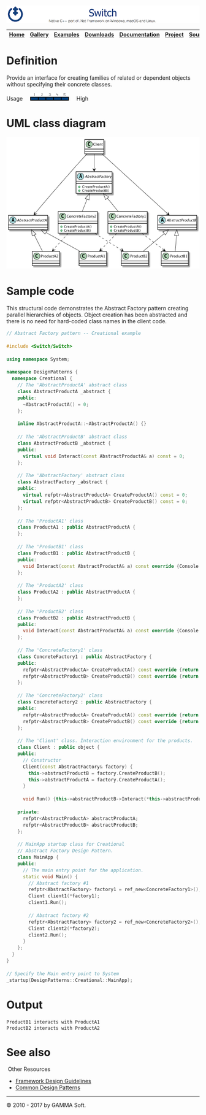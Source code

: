 ![Switch Header](Pictures/SwitchNativeC++port.png)

| [Home](Home.md) | [Gallery](Gallery.md) | [Examples](Examples.md) | [Downloads](Downloads.md) | [Documentation](Documentation.md) | [Project](https://sourceforge.net/projects/switchpro) | [Source](https://github.com/gammasoft71/switch) | [License](License.md) | [Contact](Contact.md) | [GAMMA Soft](https://gammasoft71.wixsite.com/gammasoft) |
|-----------------|-----------------------|-------------------------|-------------------------|-----------------------------------|-------------------------------------------------------|-------------------------------------------------|-----------------------|-----------------------|---------------------------------------------------------|

# Definition

Provide an interface for creating families of related or dependent objects without specifying their concrete classes.

Usage     ![Usage](Pictures/Usage5.png)     High

# UML class diagram

![AbstractFactory](Diagrams/UML/DesignPatterns/AbstractFactory.png)

# Sample code

This structural code demonstrates the Abstract Factory pattern creating parallel hierarchies of objects. Object creation has been abstracted and there is no need for hard-coded class names in the client code.

```c++
// Abstract Factory pattern -- Creational example
 
#include <Switch/Switch>
 
using namespace System;
 
namespace DesignPatterns {
  namespace Creational {
    // The 'AbstractProductA' abstract class
    class AbstractProductA _abstract {
    public:
      ~AbstractProductA() = 0;
    };
​
    inline AbstractProductA::~AbstractProductA() {}
​
    // The 'AbstractProductB' abstract class
    class AbstractProductB _abstract {
    public:
      virtual void Interact(const AbstractProductA& a) const = 0;
    };
 
    // The 'AbstractFactory' abstract class
    class AbstractFactory _abstract {
    public:
      virtual refptr<AbstractProductA> CreateProductA() const = 0;
      virtual refptr<AbstractProductB> CreateProductB() const = 0;
    };
 
    // The 'ProductA1' class
    class ProductA1 : public AbstractProductA {
    };
 
    // The 'ProductB1' class
    class ProductB1 : public AbstractProductB {
    public:
      void Interact(const AbstractProductA& a) const override {Console::WriteLine(string::Format("{0} interacts with {1}", this->GetType().Name, a.GetType().Name));}
    };
​
    // The 'ProductA2' class
    class ProductA2 : public AbstractProductA {
    };
 
    // The 'ProductB2' class
    class ProductB2 : public AbstractProductB {
    public:
      void Interact(const AbstractProductA& a) const override {Console::WriteLine(string::Format("{0} interacts with {1}", this->GetType().Name, a.GetType().Name));}
    };
 
    // The 'ConcreteFactory1' class
    class ConcreteFactory1 : public AbstractFactory {
    public:
      refptr<AbstractProductA> CreateProductA() const override {return ref_new<ProductA1>();}
      refptr<AbstractProductB> CreateProductB() const override {return ref_new<ProductB1>();}
    };
 
    // The 'ConcreteFactory2' class
    class ConcreteFactory2 : public AbstractFactory {
    public:
      refptr<AbstractProductA> CreateProductA() const override {return ref_new<ProductA2>();}
      refptr<AbstractProductB> CreateProductB() const override {return ref_new<ProductB2>();}
    };
 
    // The 'Client' class. Interaction environment for the products.
    class Client : public object {
    public:
      // Constructor
      Client(const AbstractFactory& factory) {
        this->abstractProductB = factory.CreateProductB();
        this->abstractProductA = factory.CreateProductA();
      }
 
      void Run() {this->abstractProductB->Interact(*this->abstractProductA);}
 
    private:
      refptr<AbstractProductA> abstractProductA;
      refptr<AbstractProductB> abstractProductB;
    };
 
    // MainApp startup class for Creational
    // Abstract Factory Design Pattern.
    class MainApp {
    public:
      // The main entry point for the application.
      static void Main() {
        // Abstract factory #1
        refptr<AbstractFactory> factory1 = ref_new<ConcreteFactory1>();
        Client client1(*factory1);
        client1.Run();
​
        // Abstract factory #2
        refptr<AbstractFactory> factory2 = ref_new<ConcreteFactory2>();
        Client client2(*factory2);
        client2.Run();
      }
    };
  }
}
 
// Specify the Main entry point to System
_startup(DesignPatterns::Creational::MainApp);
```

# Output

```
ProductB1 interacts with ProductA1
ProductB2 interacts with ProductA2​
```

# See also
​
Other Resources

* [Framework Design Guidelines](FrameworkDesignGuidelines.md)
* [Common Design Patterns](CommonDesignPatterns.md)

______________________________________________________________________________________________

© 2010 - 2017 by GAMMA Soft.
